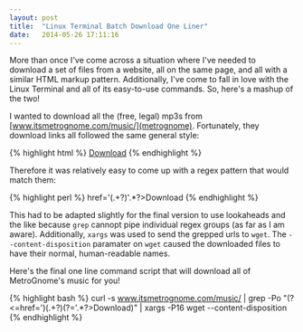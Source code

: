 ```yaml
---
layout: post
title:  "Linux Terminal Batch Download One Liner"
date:   2014-05-26 17:11:16
---
```


More than once I've come across a situation where I've needed to download a set of files from a website, all on the same page, and all with a similar HTML markup pattern. Additionally, I've come to fall in love with the Linux Terminal and all of its easy-to-use commands. So, here's a mashup of the two!<!--break-->

I wanted to download all the (free, legal) mp3s from [www.itsmetrognome.com/music/](metrognome). Fortunately, they download links all followed the same general style:

{% highlight html %}
<a class='btn_left  has-counter' rel='36' title='iPhone (MetroGnome Remix)' href='http://www.itsmetrognome.com/?wpdmact=process&did=MzYuaG90bGluaw=='  >Download</a>
{% endhighlight %}

Therefore it was relatively easy to come up with a regex pattern that would match them:

{% highlight perl %}
href='(.+?)'.*?>Download
{% endhighlight %}

This had to be adapted slightly for the final version to use lookaheads and the like because `grep` cannopt pipe individual regex groups (as far as I am aware). Additionally, `xargs` was used to send the grepped urls to `wget`. The `--content-disposition` paramater on `wget` caused the downloaded files to have their normal, human-readable names.

Here's the final one line command script that will download all of MetroGnome's music for you!

{% highlight bash %}
curl -s www.itsmetrognome.com/music/ | grep -Po "(?<=href=')(.+?)(?='.*?>Download)" | xargs -P16 wget --content-disposition
{% endhighlight %}

[metrognome]: www.itsmetrognome.com/music/
